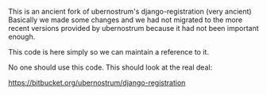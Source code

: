 This is an ancient fork of ubernostrum's django-registration (very ancient)
Basically we made some changes and we had not migrated to the more recent
versions provided by ubernostrum because it had not been important enough.

This code is here simply so we can maintain a reference to it.

No one should use this code. This should look at the real deal:

https://bitbucket.org/ubernostrum/django-registration
